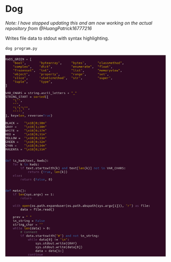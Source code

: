 # Dog

*Note: I have stopped updating this and am now working on the actual repository from @HuangPatrick16777216*

Writes file data to stdout with syntax highlighting.

`dog program.py`

![example](https://raw.githubusercontent.com/HuangPatrick16777216/dog/main/images/example.png)
